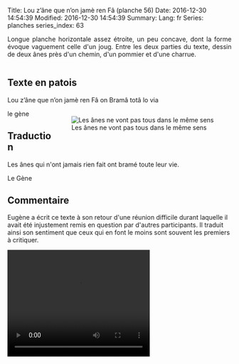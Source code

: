 Title: Lou z’âne que n’on jamè ren Fâ  (planche 56)
Date: 2016-12-30 14:54:39
Modified: 2016-12-30 14:54:39
Summary: 
Lang: fr
Series: planches
series_index: 63

<p style="text-align:justify;">Longue planche horizontale assez
étroite, un peu concave, dont la forme évoque vaguement celle d'un
joug. Entre les deux parties du texte, dessin de deux ânes près d'un
chemin, d'un pommier et d'une charrue.</p>

<figure class="image-block" style="float: center;">
  <img alt="" src="{static}/images/planche_56.png">
  <figcaption style="max-width: 680px"></figcaption>
</figure>

## Texte en patois

Lou z’âne que n’on jamè ren Fâ on Bramâ totâ lo via

<figure class="image-block" style="float: right;">
  <img alt="Les ânes ne vont pas tous dans le même sens" src="{static}/images/planche_56_dessin.png">
  <figcaption style="max-width: 440px">Les ânes ne vont pas tous dans le même sens</figcaption>
</figure>

le gène

## Traduction

Les ânes qui n'ont jamais rien fait ont bramé toute leur vie.

Le Gène

## Commentaire

Eugène a écrit ce texte à son retour d'une réunion difficile durant
laquelle il avait été injustement remis en question par d'autres
participants. Il traduit ainsi son sentiment que ceux qui en font le
moins sont souvent les premiers à critiquer.

<video width="320" height="240" controls>
  <source src="https://d1njpgd0ygatdn.cloudfront.net/video_56.mp4" type="video/mp4">
</video>
